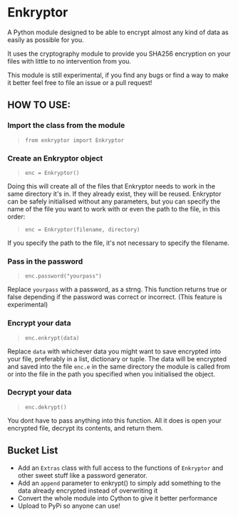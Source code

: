 # Enkryptor
A Python module designed to be able to encrypt almost any kind of data as easily as possible for you.

It uses the cryptography module to provide you SHA256 encryption on your files with little to no intervention from you.

This module is still experimental, if you find any bugs or find a way to make it better feel free to file an issue or a pull request!

## HOW TO USE:

### Import the class from the module

> `from enkryptor import Enkryptor`

### Create an Enkryptor object

> `enc = Enkryptor()`

Doing this will create all of the files that Enkryptor needs to work in the same directory it's in. If they already exist, they will be reused.
Enkryptor can be safely initialised without any parameters, but you can specify the name of the file
you want to work with or even the path to the file, in this order: 

> `enc = Enkryptor(filename, directory)`

If you specify the path to the file, it's not necessary to specify the filename.

### Pass in the password

> `enc.password("yourpass")`

Replace `yourpass` with a password, as a strng. This function returns true or false depending if the password was correct or incorrect. (This feature is experimental)

### Encrypt your data

> `enc.enkrypt(data)`

Replace `data` with whichever data you might want to save encrypted into your file, preferably in a list, dictionary or tuple.
The data will be encrypted and saved into the file `enc.e` in the same directory the module is called from or into the file in the path you specified when you initialised the object.

### Decrypt your data

> `enc.dekrypt()`

You dont have to pass anything into this function. All it does is open your encrypted file, decrypt its contents, and return them.

## Bucket List

- Add an `Extras` class with full access to the functions of `Enkryptor` and other sweet stuff like a password generator.
- Add an `append` parameter to enkrypt() to simply add something to the data already encrypted instead of overwriting it
- Convert the whole module into Cython to give it better performance
- Upload to PyPi so anyone can use!
